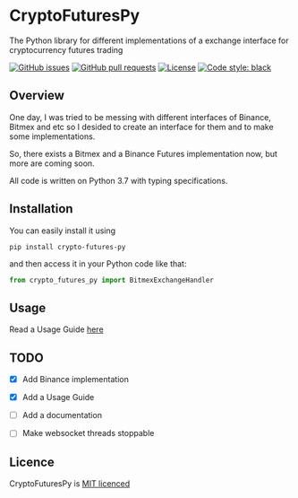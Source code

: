 # CryptoFuturesPy
 The Python library for different implementations of a exchange interface for cryptocurrency futures trading

[![GitHub issues](https://img.shields.io/github/issues-raw/LeaveMyYard/CryptoFuturesPy?style=flat-square)](https://github.com/LeaveMyYard/CryptoFuturesPy/issues)
[![GitHub pull requests](https://img.shields.io/github/issues-pr/LeaveMyYard/CryptoFuturesPy?style=flat-square)](https://github.com/LeaveMyYard/CryptoFuturesPy/pulls)
[![License](https://img.shields.io/github/license/day8/re-frame.svg?style=flat-square)](LICENSE.txt)
[![Code style: black](https://img.shields.io/badge/code%20style-black-000000.svg?style=flat-square)](https://github.com/psf/black)

## Overview

One day, I was tried to be messing with different interfaces of Binance, Bitmex and etc so I desided to create an interface for them and to make some implementations.

So, there exists a Bitmex and a Binance Futures implementation now, but more are coming soon.

All code is written on Python 3.7 with typing specifications. 

## Installation

You can easily install it using 

`pip install crypto-futures-py`

and then access it in your Python code like that:

```python
from crypto_futures_py import BitmexExchangeHandler
```

<!-- ## Documentation 

The documentation is [available here](http://day8.github.io/re-frame/). -->

## Usage

Read a Usage Guide [here](docs/usage.md)

## TODO

- [x] Add Binance implementation
- [x] Add a Usage Guide
- [ ] Add a documentation
- [ ] Make websocket threads stoppable


## Licence

CryptoFuturesPy is [MIT licenced](LICENSE.txt)
